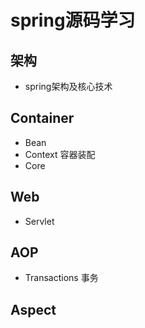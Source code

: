 # spring源码学习

## 架构

- spring架构及核心技术


## Container

- Bean 
- Context 容器装配
- Core 

## Web

- Servlet

## AOP

- Transactions 事务

## Aspect









